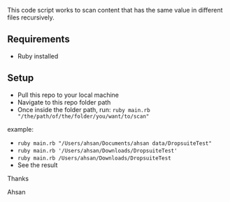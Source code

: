 This code script works to scan content that has the same value in different files recursively. 

## Requirements
- Ruby installed

## Setup
- Pull this repo to your local machine
- Navigate to this repo folder path
- Once inside the folder path, run: ```ruby main.rb "/the/path/of/the/folder/you/want/to/scan"```

example: 
  - ```ruby main.rb "/Users/ahsan/Documents/ahsan data/DropsuiteTest"```
  - ```ruby main.rb '/Users/ahsan/Downloads/DropsuiteTest'```
  - ```ruby main.rb /Users/ahsan/Downloads/DropsuiteTest```
- See the result

Thanks

Ahsan
